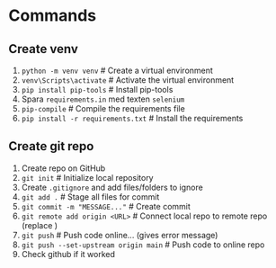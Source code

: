 # Commands

## Create venv

1. `python -m venv venv`      # Create a virtual environment
2. `venv\Scripts\activate`    # Activate the virtual environment
3. `pip install pip-tools`    # Install pip-tools
4. Spara `requirements.in` med texten `selenium`
5. `pip-compile`              # Compile the requirements file
6. `pip install -r requirements.txt`  # Install the requirements

## Create git repo

1. Create repo on GitHub
2. `git init` # Initialize local repository
3. Create `.gitignore` and add files/folders to ignore
4. `git add .` # Stage all files for commit
5. `git commit -m "MESSAGE..."` # Create commit
6. `git remote add origin <URL>` # Connect local repo to remote repo (replace <URL>)
7. `git push` # Push code online... (gives error message)
8.  `git push --set-upstream origin main` # Push code to online repo
9. Check github if it worked
